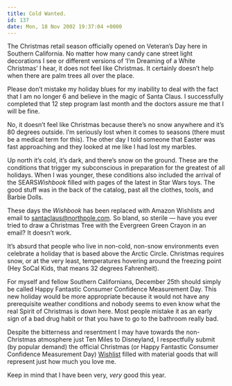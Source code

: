 ```yaml
---
title: Cold Wanted.
id: 137
date: Mon, 18 Nov 2002 19:37:04 +0000
---
```


The Christmas retail season officially opened on Veteran’s Day here in Southern California. No matter how many candy cane street light decorations I see or different versions of ‘I’m Dreaming of a White Christmas’ I hear, it does not feel like Christmas. It certainly doesn’t help when there are palm trees all over the place.  

Please don’t mistake my holiday blues for my inability to deal with the fact that I am no longer 6 and believe in the magic of Santa Claus. I successfully completed that 12 step program last month and the doctors assure me that I will be fine.  

No, it doesn’t feel like Christmas because there’s no snow anywhere and it’s 80 degrees outside. I’m seriously lost when it comes to seasons (there must be a medical term for this). The other day I told someone that Easter was fast approaching and they looked at me like I had lost my marbles.  

Up north it’s cold, it’s dark, and there’s snow on the ground. These are the conditions that trigger my subconscious in preparation for the greatest of all holidays. When I was younger, these conditions also included the arrival of the <span class="caps">SEARS</span>*Wishbook* filled with pages of the latest in Star Wars toys. The good stuff was in the back of the catalog, past all the clothes, tools, and Barbie Dolls.  

These days the *Wishbook* has been replaced with Amazon Wishlists and email to santaclaus@northpole.com. So bland, so sterile — have you ever tried to draw a Christmas Tree with the Evergreen Green Crayon in an email? It doesn’t work.  

It’s absurd that people who live in non-cold, non-snow environments even celebrate a holiday that is based above the Arctic Circle. Christmas requires snow, or at the very least, temperatures hovering around the freezing point (Hey SoCal Kids, that means 32 degrees Fahrenheit).  

For myself and fellow Southern Californians, December 25th should simply be called Happy Fantastic Consumer Confidence Measurement Day. This new holiday would be more appropriate because it would not have any prerequisite weather conditions and nobody seems to even know what the real Spirit of Christmas is down here. Most people mistake it as an early sign of a bad drug habit or that you have to go to the bathroom really bad.  

Despite the bitterness and resentment I may have towards the non-Christmas atmosphere just Ten Miles to Disneyland, I respectfully submit (by popular demand) the official Christmas (or Happy Fantastic Consumer Confidence Measurement Day) [Wishlist](http://www.amazon.com/o/registry/3DXT5N5N70082) filled with material goods that will represent just how much you love me.  

Keep in mind that I have been very, *very* good this year.





